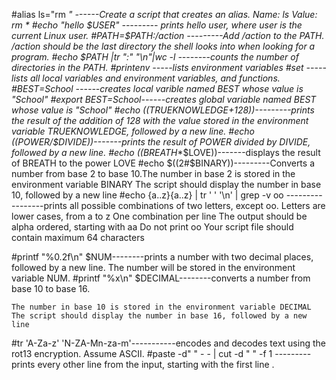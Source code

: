 #alias ls="rm *" ------Create a script that creates an alias. Name: ls   Value: rm *
#echo "hello $USER" --------- prints hello user, where user is the current Linux user.
#PATH=$PATH:/action ---------Add /action to the PATH. /action should be the last directory the shell looks into when looking for a program.
#echo $PATH |tr ":" "\n"|wc -l --------counts the number of directories in the PATH.
#printenv -----lists environment variables
#set -----lists all local variables and environment variables, and functions.
#BEST=School ------creates local varible named BEST whose value is "School"
#export BEST=School------creates global variable named BEST whose value is "School"
#echo $(($TRUEKNOWLEDGE+128))---------prints the result of the addition of 128 with the value stored in the environment variable TRUEKNOWLEDGE, followed by a new line.
#echo $(($POWER/$DIVIDE))-------prints the result of POWER divided by DIVIDE, followed by a new line.
#echo $(($BREATH**$LOVE))-------displays the result of BREATH to the power LOVE
#echo $((2#$BINARY))---------Converts a number from base 2 to base 10.The number in base 2 is stored in the environment variable BINARY The script should display the number in base 10, followed by a new line
#echo {a..z}{a..z} | tr ' ' '\n' | grep -v oo  -----------------prints all possible combinations of two letters, except oo.
    Letters are lower cases, from a to z
    One combination per line
    The output should be alpha ordered, starting with aa
    Do not print oo
    Your script file should contain maximum 64 characters

#printf "%0.2f\n" $NUM--------prints a number with two decimal places, followed by a new line.
   The number will be stored in the environment variable NUM.
#printf "%x\n" $DECIMAL--------converts a number from base 10 to base 16.

    The number in base 10 is stored in the environment variable DECIMAL
    The script should display the number in base 16, followed by a new line
#tr 'A-Za-z' 'N-ZA-Mn-za-m'-----------encodes and decodes text using the rot13 encryption. Assume ASCII.
#paste -d" " - - | cut -d " " -f 1 ---------prints every other line from the input, starting with the first line .
